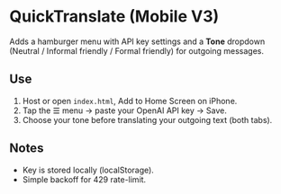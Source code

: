 # QuickTranslate (Mobile V3)

Adds a hamburger menu with API key settings and a **Tone** dropdown (Neutral / Informal friendly / Formal friendly) for outgoing messages.

## Use
1. Host or open `index.html`, Add to Home Screen on iPhone.
2. Tap the ☰ menu → paste your OpenAI API key → Save.
3. Choose your tone before translating your outgoing text (both tabs).

## Notes
- Key is stored locally (localStorage).
- Simple backoff for 429 rate-limit.
